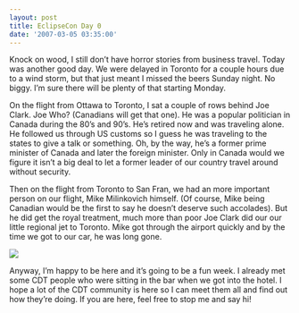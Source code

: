 ```yaml
---
layout: post
title: EclipseCon Day 0
date: '2007-03-05 03:35:00'
---
```



Knock on wood, I still don’t have horror stories from business travel. Today was another good day. We were delayed in Toronto for a couple hours due to a wind storm, but that just meant I missed the beers Sunday night. No biggy. I’m sure there will be plenty of that starting Monday.

On the flight from Ottawa to Toronto, I sat a couple of rows behind Joe Clark. Joe Who? (Canadians will get that one). He was a popular politician in Canada during the 80’s and 90’s. He’s retired now and was traveling alone. He followed us through US customs so I guess he was traveling to the states to give a talk or something. Oh, by the way, he’s a former prime minister of Canada and later the foreign minister. Only in Canada would we figure it isn’t a big deal to let a former leader of our country travel around without security.

Then on the flight from Toronto to San Fran, we had an more important person on our flight, Mike Milinkovich himself. (Of course, Mike being Canadian would be the first to say he doesn’t deserve such accolades). But he did get the royal treatment, much more than poor Joe Clark did our our little regional jet to Toronto. Mike got through the airport quickly and by the time we got to our car, he was long gone.

[![](http://2.bp.blogspot.com/_EXDi_Vb_3_w/RevZQROT0aI/AAAAAAAAAAY/3eUxrfZHeqQ/s320/Mike.JPG)](http://2.bp.blogspot.com/_EXDi_Vb_3_w/RevZQROT0aI/AAAAAAAAAAY/3eUxrfZHeqQ/s1600-h/Mike.JPG)

Anyway, I’m happy to be here and it’s going to be a fun week. I already met some CDT people who were sitting in the bar when we got into the hotel. I hope a lot of the CDT community is here so I can meet them all and find out how they’re doing. If you are here, feel free to stop me and say hi!


